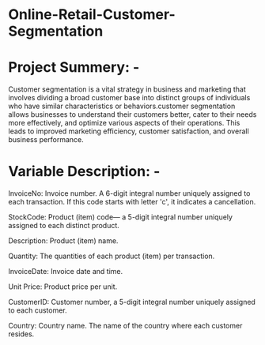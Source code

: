 # Online-Retail-Customer-Segmentation

# Project Summery: -
Customer segmentation is a vital strategy in business and marketing that involves dividing a broad customer base into distinct groups of individuals who have similar characteristics or behaviors.customer segmentation allows businesses to understand their customers better, cater to their needs more effectively, and optimize various aspects of their operations. This leads to improved marketing efficiency, customer satisfaction, and overall business performance.


# Variable Description: -
InvoiceNo: Invoice number. A 6-digit integral number uniquely assigned to each transaction. If this code starts with letter 'c', it indicates a cancellation.

StockCode: Product (item) code— a 5-digit integral number uniquely assigned to each distinct product.

Description: Product (item) name.

Quantity: The quantities of each product (item) per transaction.

InvoiceDate: Invoice date and time.

Unit Price: Product price per unit.

CustomerID: Customer number, a 5-digit integral number uniquely assigned to each customer.

Country: Country name. The name of the country where each customer resides.
